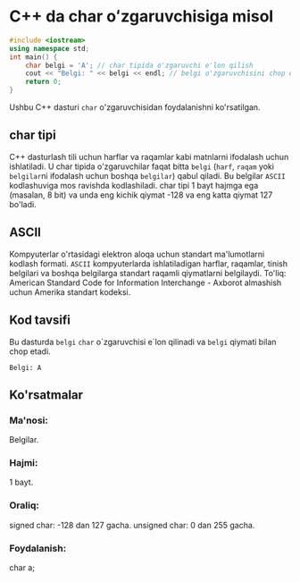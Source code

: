 # C++ da char oʻzgaruvchisiga misol
```cpp
#include <iostream>
using namespace std;
int main() {
    char belgi = 'A'; // char tipida o'zgaruvchi e'lon qilish
    cout << "Belgi: " << belgi << endl; // belgi o'zgaruvchisini chop etish
    return 0;
}

```
Ushbu C++ dasturi `char` o'zgaruvchisidan foydalanishni ko'rsatilgan.
## char tipi
C++ dasturlash tili uchun harflar va raqamlar kabi matnlarni ifodalash uchun ishlatiladi. U char tipida o'zgaruvchilar faqat bitta `belgi` (`harf`, `raqam` yoki `belgilar`ni ifodalash uchun boshqa `belgilar`) qabul qiladi. Bu belgilar ``ASCII`` kodlashuviga mos ravishda kodlashiladi.
char tipi 1 bayt hajmga ega (masalan, 8 bit) va unda eng kichik qiymat -128 va eng katta qiymat 127 bo'ladi.
## ASCII
Kompyuterlar o'rtasidagi elektron aloqa uchun standart ma'lumotlarni kodlash formati. `ASCII` kompyuterlarda ishlatiladigan harflar, raqamlar, tinish belgilari va boshqa belgilarga standart raqamli qiymatlarni belgilaydi. To'liq: American Standard Code for Information Interchange - Axborot almashish uchun Amerika standart kodeksi.
## Kod tavsifi
Bu dasturda `belgi` `char` o\`zgaruvchisi e\`lon qilinadi va `belgi` qiymati bilan chop etadi.
```console
Belgi: A 
```
## Ko'rsatmalar
### Ma'nosi:
Belgilar.
### Hajmi:
1 bayt.
### Oraliq:
signed char: -128 dan 127 gacha.
unsigned char: 0 dan 255 gacha.
### Foydalanish:
char a;

